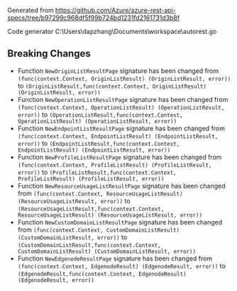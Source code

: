 
Generated from https://github.com/Azure/azure-rest-api-specs/tree/b97299c968df5f99b724bd1231fd2161731d3b8f

Code generator C:\Users\dapzhang\Documents\workspace\autorest.go

## Breaking Changes

- Function `NewOriginListResultPage` signature has been changed from `(func(context.Context, OriginListResult) (OriginListResult, error))` to `(OriginListResult,func(context.Context, OriginListResult) (OriginListResult, error))`
- Function `NewOperationListResultPage` signature has been changed from `(func(context.Context, OperationListResult) (OperationListResult, error))` to `(OperationListResult,func(context.Context, OperationListResult) (OperationListResult, error))`
- Function `NewEndpointListResultPage` signature has been changed from `(func(context.Context, EndpointListResult) (EndpointListResult, error))` to `(EndpointListResult,func(context.Context, EndpointListResult) (EndpointListResult, error))`
- Function `NewProfileListResultPage` signature has been changed from `(func(context.Context, ProfileListResult) (ProfileListResult, error))` to `(ProfileListResult,func(context.Context, ProfileListResult) (ProfileListResult, error))`
- Function `NewResourceUsageListResultPage` signature has been changed from `(func(context.Context, ResourceUsageListResult) (ResourceUsageListResult, error))` to `(ResourceUsageListResult,func(context.Context, ResourceUsageListResult) (ResourceUsageListResult, error))`
- Function `NewCustomDomainListResultPage` signature has been changed from `(func(context.Context, CustomDomainListResult) (CustomDomainListResult, error))` to `(CustomDomainListResult,func(context.Context, CustomDomainListResult) (CustomDomainListResult, error))`
- Function `NewEdgenodeResultPage` signature has been changed from `(func(context.Context, EdgenodeResult) (EdgenodeResult, error))` to `(EdgenodeResult,func(context.Context, EdgenodeResult) (EdgenodeResult, error))`

